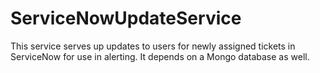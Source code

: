ServiceNowUpdateService
=======================

This service serves up updates to users for newly assigned tickets in ServiceNow for use in alerting.  It depends on a Mongo database as well.
